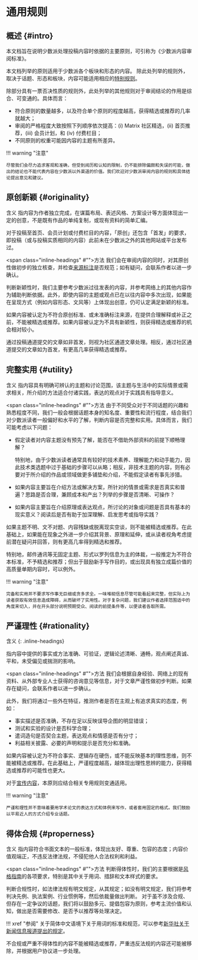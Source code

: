 # 通用规则

## 概述 {#intro}

本文档旨在说明少数派处理投稿内容时依据的主要原则，可引称为《少数派内容审阅标准》。

本文档列举的原则适用于少数派各个板块和形态的内容。
除此处列举的规则外，取决于话题、形态和板块，内容可能适用相应的[特别规则](../specific)。

除部分具有一票否决性质的规则外，此处列举的其他规则对于审阅结论的作用是综合、可变通的。具体而言：

- 符合原则的数量越多，以及符合单个原则的程度越高，获得精选或推荐的几率就越大；
- 审阅的严格程度大致按照下列顺序依次提高：(i) Matrix 社区精选，(ii) 首页推荐，(iii) 会员计划，和 (iv) 付费栏目；
- 不同原则的权重可能因内容的主题有所差异。

!!! warning "注意"

    尽管我们会尽力追求客观和准确，但受到阅历和认知的限制，仍不能排除偏颇和失误的可能，做出的结论也不能代表内容在少数派以外渠道的价值。我们欢迎对少数派审阅内容的规则和具体结论提出意见和建议。

## 原创新颖 {#originality}

<span class="inline-headings">含义</span>
指内容为作者独立完成，在谋篇布局、表述风格、方案设计等方面体现出一定的创意，不是既有作品的单纯复制，或现有资料的简单汇编。

对于投稿至首页、会员计划或付费栏目的内容，「原创」还包含「首发」的要求，即投稿（或与投稿实质相同的内容）此前未在少数派之外的其他网站或平台发布过。

<span class="inline-headings" #"">方法</span>
我们会在审阅内容的同时，对其原创性做初步的独立核查，并检查[来源标注](/rules/style#citations)是否规范；如有疑问，会联系作者以进一步确认。

判断新颖性时，我们主要参考少数派过往发表的内容，并参考网络上的其他内容作为辅助判断依据。此外，即使内容的主题或观点已在以往内容中多次出现，如果能在呈现方式（例如内容形态、文风等）上体现出创意，仍可认定满足新颖的标准。

如果内容被认定为不符合原创标准、或未准确标注来源，在提供合理解释或补正之前，不能被精选或推荐。如果内容被认定为不具有新颖性，则获得精选或推荐的机会相对较小。

通过投稿通道提交的文章如非首发，则视为社区通道文章处理。相反，通过社区通道提交的文章如为首发，有更高几率获得精选或推荐。

## 完整实用 {#utility}

<span class="inline-headings">含义</span>
指内容具有明确可辨认的主题和讨论范围，该主题与生活中的实际情景或需求相关，所介绍的方法适合付诸实践，表达的观点对于实践具有指导意义。

<span class="inline-headings" #"">方法</span>
由于不同受众对于不同话题的兴趣和熟悉程度不同，我们一般会根据话题本身的知名度、重要性和流行程度，结合我们对少数派读者一般偏好和水平的了解，判断内容是否完整和实用。具体而言，我们可能考虑以下问题：

- 假定读者对内容主题没有预先了解，能否在不借助外部资料的前提下顺畅理解？

    特别地，由于少数派读者通常具有较好的技术素养、理解能力和动手能力，因此技术类选题中过于基础的步骤可以从略；相反，非技术主题的内容，则有必要对于所介绍的作品或领域做更多铺垫和介绍，不能假定读者有事先涉猎。

- 如果内容主要旨在介绍方法或解决方案，所针对的情景或需求是否真实和普遍？思路是否合理，兼顾成本和产出？列举的步骤是否清晰、可操作？
- 如果内容主要旨在介绍原理或表达观点，所讨论的对象或问题是否具有基本的现实意义？阅读后是否有助于加深理解、启发思考或指导实践？

如果主题不明、文不对题、内容残缺或脱离现实空谈，则不能被精选或推荐。在此基础上，如果能在现象之外进一步介绍其背景、原理和延伸，或从读者视角考虑提前潜在疑问并回答，则有更高几率得到精选和推荐。

特别地，邮件通讯等无固定主题、形式以罗列信息为主的体裁，一般推定为不符合本标准，不予精选和推荐；但出于鼓励新手写作目的，或出现具有独立成篇价值的高质量单期内容时，可以例外。

!!! warning "注意"

    完备和实用并不要求写作事无巨细或贪多求全。一味堆砌信息尽管可能看起来完整，但实际上为读者获取有效信息造成障碍，从而破坏了实用性。对于复杂问题，我们建议作者选择范围适中的角度来切入，并在开头部分说明预期受众、阅读的前提条件等，以便读者各取所需。

## 严谨理性 {#rationality}

含义
{: .inline-headings}

指内容中提供的事实或方法准确、可验证，逻辑论述清晰、通畅，观点阐述真诚、平和，未受偏见或揣测的影响。

<span class="inline-headings" #"">方法</span>
我们会根据自身经验、网络上的现有资料、从外部专业人士获得的咨询意见等信息，对于文章严谨性做初步判断。如果存在疑问，会联系作者以进一步确认。

此外，我们将通过一些外在特征，推测作者是否在主观上有追求真实的态度，例如：

- 事实描述是否准确，不存在足以反映误导企图的明显错误；
- 测试和实验的设计是否科学合理；
- 遣词造句是否契合主题，表达观点和情感是否有分寸；
- 利益相关披露、必要的声明和提示是否充分和准确。

如果内容被认定为不符合事实、逻辑存在硬伤，或不能反映基本的理性思维，则不能被精选或推荐。在此基础上，严谨程度越高，越体现出理性思辨的能力，获得精选或推荐的可能性也更大。

对于[宣传内容](/rules/specific#promo)，本原则应结合相关专用规则变通适用。

!!! warning "注意"

    严谨和理性并不意味着要用学术论文的表达方式和体例来写作，或者套用固定的格式。我们鼓励以平易近人的方式介绍专业话题。

## 得体合规 {#properness}

<span class="inline-headings">含义</span>
指内容符合书面文本的一般标准，体现出友好、尊重、包容的态度；内容价值观端正，不违反法律法规，不侵犯他人合法权利和利益。

<span class="inline-headings" #"">方法</span>
判断得体性时，我们的主要根据是[风格指南](/rules/style)的各项要求，特别是其中关于用词、措辞和文本样式的要求。

判断合规性时，如法律法规有明文规定，从其规定；如没有明文规定，我们将参考判决先例、执法案例、行业惯例等，然后依裁量做出判断。
对于虽不涉及合规、但存在一定争议的话题，我们将以鼓励多元、提倡包容为原则，参考主流价值和认知，做出是否需要修改、是否予以推荐等处理决定。

!!! xref "参阅"
    关于简体中文语境下关于用词的标准和规范，可以参考[新华社关于新闻信息报道提出的规定](https://mp.weixin.qq.com/s/Iz27gwbizIjW1xyBUGykrQ)。

不合规或严重不得体性的内容不能被精选或推荐，严重违反法规的内容还可能被移除，并根据用户协议进一步处理。
